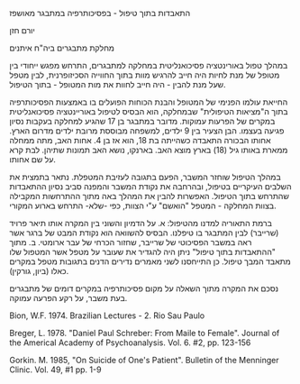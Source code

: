 התאבדות בתוך טיפול - בפסיכותרפיה במתבגר מאושפז

יורם חזן

מחלקת מתבגרים ביה"ח איתנים

במהלך טפול באורינטציה פסיכואנליטית במחלקה למתבגרים, התרחש מפגש ייחודי בין מטופל של מנת לחיות היה חייב להרגיש מוות בתוך החווייה הסכיזופרנית, לבין מטפל שעל מנת להבין - היה חייב לחוות את מות המטופל - בתוך הטיפול.

החייאת עולמו הפנימי של המטופל והבנת הכוחות הפועלים בו באמצעות הפסיכותרפיה בתוך ה"מציאות הטיפולית" שבמחלקה, הוא הבסיס לטיפול באוריינטציה פסיכואנליטית במקרים של הפרעות עמוקות. מדובר במתבגר בן 17 שהגיע למחלקה בעקבות נסיון פגיעה בעצמו. הבן הצעיר בין 9 ילדים, למשפחה מבוססת מרובת ילדים מדרום הארץ. אחותו הבכורה התאבדה כשהייתה בת 18, הוא אז בן 4. אחות האב, מתה ממחלה ממארת באותו גיל (18) בארץ מוצא האב. בארנקו, נושא האב תמונות שתיהן. לבת קרא על שם אחותו.

במהלך הטיפול שוחזר המשבר, הפעם בתגובה לעזיבת המטפלת. נתאר בתמצית את השלבים העיקריים בטיפול, ובהרחבה את נקודת המשבר והמפנה סביב נסיון ההתאבדות שהתרחש בתוך הטיפול. האפשרות להבין את המהלך באה מתוך ההתרחשות המקבילה בצוות המחלקה - המטפל "הואשם" ע"י הצוות, כפי -שלא- התרחש בארוע המקורי.

ברמת התאוריה למדנו מהטיפול: א. על הדמיון והשוני בין המקרה אותו תיאר פרויד (שרייבר) לבין המתבגר בו טיפלנו. הבסיס להשוואה הוא נקודת המבט של ברגר אשר ראה במשבר הפסיכוטי של שרייבר, שחזור הכרחי של עבר ארומטי. ב. מתוך "ההתאבדות בתוך טיפול" ניתן היה להגדיר את שעובר על מטפל אשר המטפול שלו מתאבד המבך טיפול. כן התייחסנו לשני מאמרים נדירים הדנים בתגובות מטפל במקרים כאלו (ביון, גורקין).

נסכם את המקרה מתוך השאלה על מקום פסיכותרפיה במקרים דומים של מתבגרים בעת משבר, על רקע הפרעה עמוקה.

Bion, W.F. 1974. Brazilian Lectures - 2. Rio Sau Paulo

Breger, L. 1978. "Daniel Paul Schreber: From Maile to Female". Journal of the Americal Academy of Psychoanalysis. Vol. 6. #2, pp. 123-156

Gorkin. M. 1985, "On Suicide of One's Patient". Bulletin of the Menninger Clinic. Vol. 49, #1 pp. 1-9
